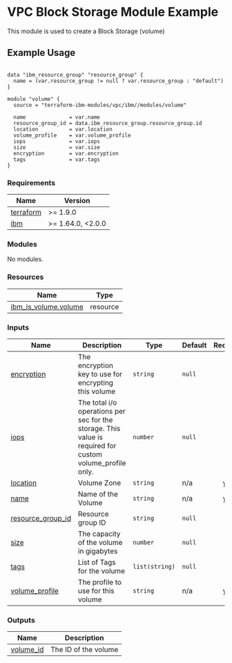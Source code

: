 # VPC Block Storage Module Example

This module is used to create a Block Storage (volume)

## Example Usage
```

data "ibm_resource_group" "resource_group" {
  name = (var.resource_group != null ? var.resource_group : "default")
}

module "volume" {
  source = "terraform-ibm-modules/vpc/ibm//modules/volume"

  name              = var.name
  resource_group_id = data.ibm_resource_group.resource_group.id
  location          = var.location
  volume_profile    = var.volume_profile
  iops              = var.iops
  size              = var.size
  encryption        = var.encryption
  tags              = var.tags
}
```

<!-- BEGINNING OF PRE-COMMIT-TERRAFORM DOCS HOOK -->
### Requirements

| Name | Version |
|------|---------|
| <a name="requirement_terraform"></a> [terraform](#requirement\_terraform) | >= 1.9.0 |
| <a name="requirement_ibm"></a> [ibm](#requirement\_ibm) | >= 1.64.0, <2.0.0 |

### Modules

No modules.

### Resources

| Name | Type |
|------|------|
| [ibm_is_volume.volume](https://registry.terraform.io/providers/IBM-Cloud/ibm/latest/docs/resources/is_volume) | resource |

### Inputs

| Name | Description | Type | Default | Required |
|------|-------------|------|---------|:--------:|
| <a name="input_encryption"></a> [encryption](#input\_encryption) | The encryption key to use for encrypting this volume | `string` | `null` | no |
| <a name="input_iops"></a> [iops](#input\_iops) | The total i/o operations per sec for the storage. This value is required for custom volume\_profile only. | `number` | `null` | no |
| <a name="input_location"></a> [location](#input\_location) | Volume Zone | `string` | n/a | yes |
| <a name="input_name"></a> [name](#input\_name) | Name of the Volume | `string` | n/a | yes |
| <a name="input_resource_group_id"></a> [resource\_group\_id](#input\_resource\_group\_id) | Resource group ID | `string` | `null` | no |
| <a name="input_size"></a> [size](#input\_size) | The capacity of the volume in gigabytes | `number` | `null` | no |
| <a name="input_tags"></a> [tags](#input\_tags) | List of Tags for the volume | `list(string)` | `null` | no |
| <a name="input_volume_profile"></a> [volume\_profile](#input\_volume\_profile) | The profile to use for this volume | `string` | n/a | yes |

### Outputs

| Name | Description |
|------|-------------|
| <a name="output_volume_id"></a> [volume\_id](#output\_volume\_id) | The ID of the volume |
<!-- END OF PRE-COMMIT-TERRAFORM DOCS HOOK -->
